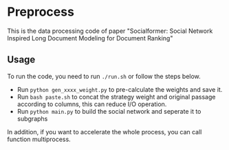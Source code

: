 # Preprocess
This is the data processing code of paper "Socialformer: Social Network Inspired Long Document Modeling for Document Ranking"

## Usage
To run the code, you need to run `./run.sh` or follow the steps below.

+ Run `python gen_xxxx_weight.py` to pre-calculate the weights and save it.
+ Run `bash paste.sh` to concat the strategy weight and original passage according to columns, this  can reduce I/O operation.
+ Run `python main.py` to build the social network and seperate it to subgraphs

In addition, if you want to accelerate the whole process, you can call function multiprocess.
